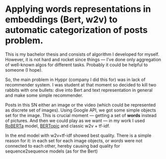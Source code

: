 # Applying words representations in embeddings (Bert, w2v) to automatic categorization of posts problem.
This is my bachelor thesis and consists of algorithm I developed for myself. However, it is not hard and rocket since things — I've done only aggregation of well-known algos for different tasks. Probably it could be helpful to someone (I hope).

So, the main problem in Hyppr (company I did this for) was in lack of recommender system. I was student at that moment so decided to kill two rabbits with one bullets: dive into Bert and text representation in general and make some simple recommender. 

Posts in this SN either an image or the video (which could be represented as discrete set of images). Using Google API, we got some simple objects set for the image. This is crucial moment — getting a set of **words** instead of pictures. And then we could play as we want — in my work I used [RoBERTa](https://arxiv.org/abs/1907.11692) model, [BERTopic](https://github.com/MaartenGr/BERTopic) and classic w2v + tf-idf. 

In the end model with w2v+tf-idf showed best quality. There is a simple reason for it: in each set for each image objects, or _words_ were not connected to each other, hereby causing bad quality for sequence2sequence models (as for the Bert)
